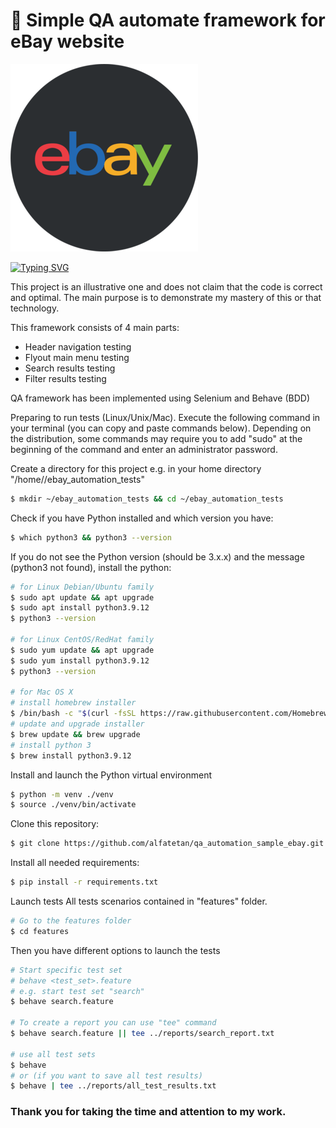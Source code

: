 # :snake: Simple QA automate framework for eBay website

![eBay logo](/readme_makeup/images/ebay-icon-logo.png)

[![Typing SVG](https://readme-typing-svg.demolab.com/?lines=Ebay+automation+;Second+line+of+text)](https://git.io/typing-svg)

This project is an illustrative one and does not claim that the code is correct and optimal. The main purpose is to demonstrate my mastery of this or that technology.

This framework consists of 4 main parts:

- Header navigation testing
- Flyout main menu testing
- Search results testing
- Filter results testing

QA framework has been implemented using Selenium and Behave (BDD)

Preparing to run tests (Linux/Unix/Mac).
Execute the following command in your terminal (you can copy and paste commands below). Depending on the distribution, some commands may require you to add "sudo" at the beginning of the command and enter an administrator password.

Create a directory for this project e.g. in your home directory "/home/<user>/ebay_automation_tests"

```bash
$ mkdir ~/ebay_automation_tests && cd ~/ebay_automation_tests
```

Check if you have Python installed and which version you have:

```bash
$ which python3 && python3 --version
```

If you do not see the Python version (should be 3.x.x) and the message (python3 not found), install the python:

```bash
# for Linux Debian/Ubuntu family
$ sudo apt update && apt upgrade
$ sudo apt install python3.9.12
$ python3 --version

# for Linux CentOS/RedHat family
$ sudo yum update && apt upgrade
$ sudo yum install python3.9.12
$ python3 --version

# for Mac OS X
# install homebrew installer
$ /bin/bash -c "$(curl -fsSL https://raw.githubusercontent.com/Homebrew/install/HEAD/install.sh)"
# update and upgrade installer
$ brew update && brew upgrade
# install python 3
$ brew install python3.9.12
```

Install and launch the Python virtual environment

```bash
$ python -m venv ./venv
$ source ./venv/bin/activate
```

Clone this repository:

```bash
$ git clone https://github.com/alfatetan/qa_automation_sample_ebay.git
```

Install all needed requirements:

```bash
$ pip install -r requirements.txt
```

Launch tests
All tests scenarios contained in "features" folder.

```bash
# Go to the features folder
$ cd features
```

Then you have different options to launch the tests

```bash
# Start specific test set
# behave <test_set>.feature
# e.g. start test set "search"
$ behave search.feature

# To create a report you can use "tee" command
$ behave search.feature || tee ../reports/search_report.txt

# use all test sets
$ behave
# or (if you want to save all test results)
$ behave | tee ../reports/all_test_results.txt
```

### Thank you for taking the time and attention to my work.
